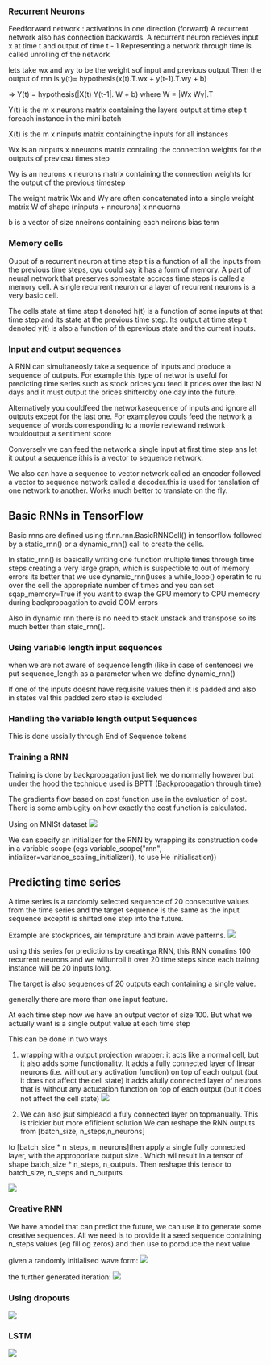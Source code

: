 ### Recurrent Neurons

Feedforward network : activations in one direction (forward)
A recurrent network also has connection backwards. 
A recurrent neuron recieves input x at time t and output of time t - 1
Representing a network through time is called unrolling of the network

lets take wx and wy to be the weight sof input and previous output
Then the output of rnn is 
y(t)= hypothesis(x(t).T.wx + y(t-1).T.wy + b)

=> Y(t) = hypothesis(|X(t) Y(t-1|. W + b) where W = |Wx Wy|.T

Y(t) is the m x neurons matrix containing the layers output at time step t foreach instance in the mini batch

X(t) is the m x ninputs matrix containingthe inputs for all instances

Wx is an ninputs x nneurons matrix contaiing the connection weights for the outputs of previosu times step

Wy is an neurons x neurons matrix containing the connection weights for the output of the previous timestep

The weight matrix Wx and Wy are often concatenated into a single weight matrix W of shape (ninputs + nneurons) x nneuorns 

b is a vector of size nneirons containing each neirons bias term

### Memory cells

Ouput of a recurrent neuron at time step t is a function of all the inputs from the previous time steps, oyu could say it has a form of memory. A part of neural network that preserves somestate accross time steps is called a memory cell. A single recurrent neuron or a layer of recurrent neurons is a very basic cell.


The cells state at time step t denoted h(t) is a function of some inputs at that time step and its state at the previous time step. Its output at time step t denoted y(t) is also a function of th eprevious state and the current inputs.

### Input and output sequences

A RNN can simultaneosly take a sequence of inputs and produce a sequence of outputs. For example this type of networ is useful for predicting time series such as stock prices:you feed it prices over the last N days and it must output the prices shifterdby one day into the future.

Alternatively you couldfeed the networkasequence of inputs and ignore all outputs except for the last one. For exampleyou couls feed the network a sequence of words corresponding to a movie reviewand network wouldoutput a sentiment score 

Conversely we can feed the network a single input at first time step ans let it output a sequence ithis is a vector to sequence network.

We also can have a sequence to vector network called an encoder followed a vector to sequence network called a decoder.this is used for tanslation of one network to another. Works much better to translate on the fly.

## Basic RNNs in TensorFlow

Basic rnns are defined using tf.nn.rnn.BasicRNNCell() in tensorflow followed by a static_rnn() or a dynamic_rnn() call to create the cells.

In static_rnn() is basically writing one function multiple times through time steps creating a very large graph, which is suspectible to out of memory errors its better that we use dynamic_rnn()uses a while_loop() operatin to ru over the cell the appropriate number of times and you can set sqap_memory=True if you want to swap the GPU memory to CPU memeory during backpropagation to avoid OOM errors

Also in dynamic rnn there is no need to stack unstack and transpose
so its much better than staic_rnn().

### Using variable length input sequences

when we are not aware of sequence length (like in case of sentences) we put sequence_length as a parameter when we define dynamic_rnn()

If one of the inputs doesnt have requisite values then it is padded and also in states val this padded zero step is excluded

### Handling the variable length output Sequences

This is done ussially through End of Sequence tokens

### Training a RNN 

Training is done by backpropagation just liek we do normally however but under the hood the technique used is BPTT (Backpropagation through time)

The gradients flow based on cost function use in the evaluation of cost. There is some ambiugity on how exactly the cost function is calculated.

Using on MNISt dataset
![](mnist_acc.png)

We can specify an initializer for the RNN by wrapping its construction code in a variable scope (egs variable_scope("rnn", intializer=variance_scaling_initializer(), to use He initialisation))

## Predicting time series

A time series is a randomly selected sequence of 20 consecutive values from the time series and the target sequence is the same as the input sequence exceptit is shifted one step into the future.

Example are stockprices, air temprature and brain wave patterns.
![](sin_time_series.png)

using this series for predictions by creatinga  RNN, this RNN conatins 100 recurrent neurons and we willunroll it over 20 time steps since each trainng instance will be 20 inputs long.

The target is also sequences of 20 outputs each containing a single value.

generally there are more than one input feature.

At each time step now we have an output vector of size 100. But what we actually want is a single output value at each time step

This can be done in two ways 

1. wrapping with a output projection wrapper: it acts like a normal cell, but it also adds some functionality. It adds a fully connected layer of linear neurons (i.e. without any activation function) on top of each output (but it does not affect the cell state) it adds afully connected layer of neurons that is without any actucation function on top of each output (but it does not affect the cell state)
![](output_projection_wrapper.png)

2. We can also jsut simpleadd a fuly connected layer on topmanually.
This is trickier but more efificient solution
We can reshape the RNN outputs from [batch_size, n_steps,n_neurons] 

to [batch_size * n_steps, n_neurons]then apply a single fully connected layer, with the approporiate output size . Which wil result in a tensor of shape batch_size * n_steps, n_outputs. Then reshape this tensor to batch_size, n_steps and n_outputs

![](output_unstacking.png)

### Creative RNN

We have amodel that can predict the future, we can use it to generate some creative sequences. All we need is to provide it a seed sequence containing n_steps values (eg fill og zeros) and then use to poroduce the next value

given a randomly initialised wave form:
![](creative_input.png)

the further generated iteration:
![](creative_output.png)

### Using dropouts

![](dropout_test.png)

### LSTM

![](lstm_acc.png)






